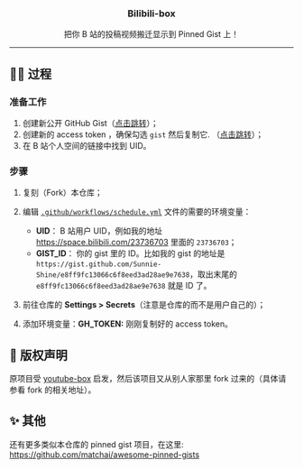 <p align="center">
  <!--图片显示比较慢，甚至打不开，所以这里暂时屏蔽掉。-->
  <!--
    <img width="400" src="./image/demo.png">
  -->
  <h3 align="center">Bilibili-box</h3>
  <p align="center">把你 B 站的投稿视频搬迁显示到 Pinned Gist 上！</p>
</p>

---

## 👨‍💻 过程

### 准备工作

1. 创建新公开 GitHub Gist（[点击跳转](https://gist.github.com/)）；
1. 创建新的 access token ，确保勾选 `gist` 然后复制它. （[点击跳转](https://github.com/settings/tokens/new)）；
1. 在 B 站个人空间的链接中找到 UID。


### 步骤

1. 复刻（Fork）本仓库；
1. 编辑 [`.github/workflows/schedule.yml`](https://github.com/Sunnie-Shine/bilibili-box/blob/master/.github/workflows/main.yml#L27-L28) 文件的需要的环境变量：

   - **UID**： B 站用户 UID，例如我的地址 https://space.bilibili.com/23736703 里面的 `23736703`；
   - **GIST_ID**： 你的 gist 里的 ID。比如我的 gist 的地址是 `https://gist.github.com/Sunnie-Shine/e8ff9fc13066c6f8eed3ad28ae9e7638`，取出末尾的 `e8ff9fc13066c6f8eed3ad28ae9e7638` 就是 ID 了。

1. 前往仓库的 **Settings > Secrets**（注意是仓库的而不是用户自己的）；
1. 添加环境变量：**GH_TOKEN:** 刚刚复制好的 access token。

## 💖 版权声明

原项目受 [youtube-box](https://github.com/SinaKhalili/youtube-box) 启发，然后该项目又从别人家那里 fork 过来的（具体请参看 fork 的相关地址）。
<!-- 我个人并不会 TypeScript，但是我可以学。 -->

## ✨ 其他

还有更多类似本仓库的 pinned gist 项目，在这里: https://github.com/matchai/awesome-pinned-gists
